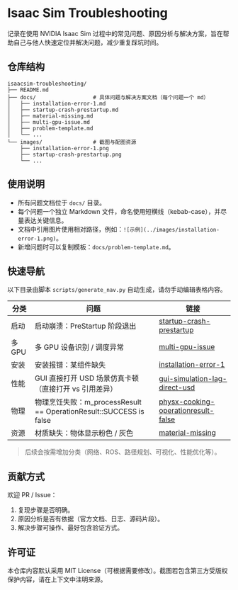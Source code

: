 # Isaac Sim Troubleshooting

记录在使用 NVIDIA Isaac Sim 过程中的常见问题、原因分析与解决方案，旨在帮助自己与他人快速定位并解决问题，减少重复踩坑时间。

## 仓库结构
```
isaacsim-troubleshooting/
├── README.md
├── docs/                  # 具体问题与解决方案文档（每个问题一个 md）
│   ├── installation-error-1.md
│   ├── startup-crash-prestartup.md
│   ├── material-missing.md
│   ├── multi-gpu-issue.md
│   ├── problem-template.md
│   └── ...
└── images/                # 截图与配图资源
    ├── installation-error-1.png
    ├── startup-crash-prestartup.png
    └── ...
```

## 使用说明
- 所有问题文档位于 `docs/` 目录。
- 每个问题一个独立 Markdown 文件，命名使用短横线（kebab-case），并尽量表达关键信息。
- 文档中引用图片使用相对路径，例如：`![示例](../images/installation-error-1.png)`。
- 新增问题时可以复制模板：`docs/problem-template.md`。

## 快速导航
以下目录由脚本 `scripts/generate_nav.py` 自动生成，请勿手动编辑表格内容。

<!-- NAV_START -->
| 分类 | 问题 | 链接 |
|------|------|------|
| 启动 | 启动崩溃：PreStartup 阶段退出 | [startup-crash-prestartup](docs/startup-crash-prestartup.md) |
| 多 GPU | 多 GPU 设备识别 / 调度异常 | [multi-gpu-issue](docs/multi-gpu-issue.md) |
| 安装 | 安装报错：某组件缺失 | [installation-error-1](docs/installation-error-1.md) |
| 性能 | GUI 直接打开 USD 场景仿真卡顿（直接打开 vs 引用差异） | [gui-simulation-lag-direct-usd](docs/gui-simulation-lag-direct-usd.md) |
| 物理 | 物理烹饪失败：m_processResult == OperationResult::SUCCESS is false | [physx-cooking-operationresult-false](docs/physx-cooking-operationresult-false.md) |
| 资源 | 材质缺失：物体显示粉色 / 灰色 | [material-missing](docs/material-missing.md) |
<!-- NAV_END -->

> 后续会按需增加分类（网络、ROS、路径规划、可视化、性能优化等）。

## 贡献方式
欢迎 PR / Issue：
1. 复现步骤是否明确。
2. 原因分析是否有依据（官方文档、日志、源码片段）。
3. 解决步骤可操作、最好包含验证方式。

## 许可证
本仓库内容默认采用 MIT License（可根据需要修改）。截图若包含第三方受版权保护内容，请在上下文中注明来源。


